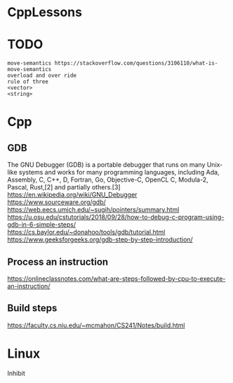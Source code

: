# CppLessons
# TODO
    move-semantics https://stackoverflow.com/questions/3106110/what-is-move-semantics
    overload and over ride
    rule of three
    <vector>
    <string>
# Cpp


## GDB
The GNU Debugger (GDB) is a portable debugger that runs on many Unix-like systems and works for many programming languages, including Ada, Assembly, C, C++, D, Fortran, Go, Objective-C, OpenCL C, Modula-2, Pascal, Rust,[2] and partially others.[3]
https://en.wikipedia.org/wiki/GNU_Debugger
https://www.sourceware.org/gdb/
https://web.eecs.umich.edu/~sugih/pointers/summary.html
https://u.osu.edu/cstutorials/2018/09/28/how-to-debug-c-program-using-gdb-in-6-simple-steps/
https://cs.baylor.edu/~donahoo/tools/gdb/tutorial.html
https://www.geeksforgeeks.org/gdb-step-by-step-introduction/

## Process an instruction
https://onlineclassnotes.com/what-are-steps-followed-by-cpu-to-execute-an-instruction/

## Build steps
https://faculty.cs.niu.edu/~mcmahon/CS241/Notes/build.html

# Linux
Inhibit